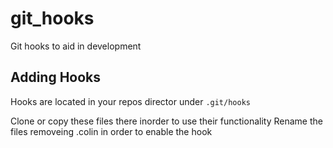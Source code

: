 # git_hooks
Git hooks to aid in development

Adding Hooks
---
Hooks are located in your repos director under ```.git/hooks```

Clone or copy these files there inorder to use their functionality
Rename the files removeing .colin in order to enable the hook

